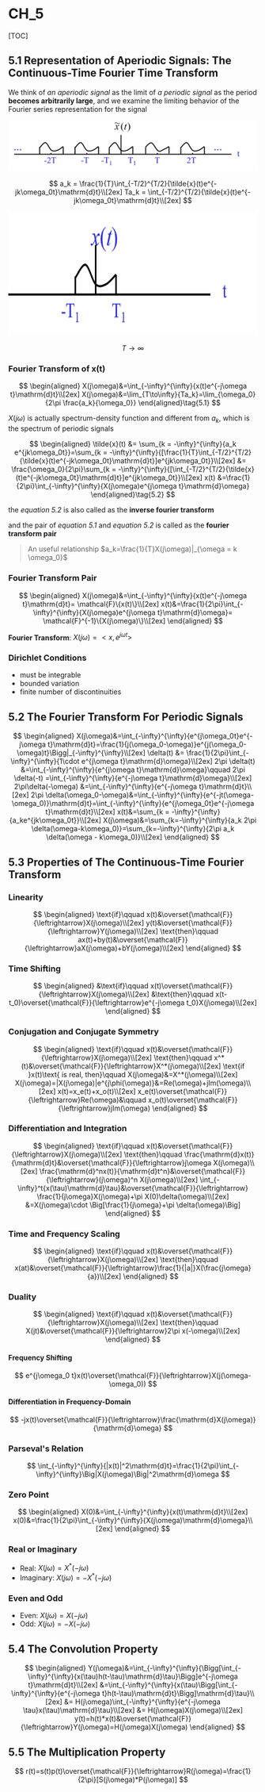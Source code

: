 # CH_5

[TOC]

## 5.1 Representation of Aperiodic Signals: The Continuous-Time Fourier Time Transform

We think of _an aperiodic signal_ as the limit of _a periodic signal_ as the period **becomes arbitrarily large**, and we examine the limiting behavior of the Fourier series representation for the signal

<div align = center><img src = "./assets/Ch_5_figure_1.png"></div>

$$
a_k = \frac{1}{T}\int_{-T/2}^{T/2}{\tilde{x}(t)e^{-jk\omega_0t}\mathrm{d}t}\\[2ex]
Ta_k = \int_{-T/2}^{T/2}{\tilde{x}(t)e^{-jk\omega_0t}\mathrm{d}t}\\[2ex]
$$

<div align = center><img width = 800 height = 250 src = "./assets/Ch_5_figure_2.png"></div>

$$T\rightarrow \infty$$

### Fourier Transform of x(t)

$$
\begin{aligned}
    X(j\omega)&=\int_{-\infty}^{\infty}{x(t)e^{-j\omega t}\mathrm{d}t}\\[2ex]
    X(j\omega)&=\lim_{T\to\infty}{Ta_k}=\lim_{\omega_0}{2\pi \frac{a_k}{\omega_0}}
\end{aligned}\tag{5.1}
$$

$X(j\omega)$ is actually spectrum-density function and different from $a_k$, which is the spectrum of periodic signals

$$
\begin{aligned}
    \tilde{x}(t) &= \sum_{k = -\infty}^{\infty}{a_k e^{jk\omega_0t}}=\sum_{k = -\infty}^{\infty}{[\frac{1}{T}\int_{-T/2}^{T/2}{\tilde{x}(t)e^{-jk\omega_0t}\mathrm{d}t}]e^{jk\omega_0t}}\\[2ex]
                 &= \frac{\omega_0}{2\pi}\sum_{k = -\infty}^{\infty}{[\int_{-T/2}^{T/2}{\tilde{x}(t)e^{-jk\omega_0t}\mathrm{d}t}]e^{jk\omega_0t}}\\[2ex]
    x(t) &=\frac{1}{2\pi}\int_{-\infty}^{\infty}{X(j\omega)e^{j\omega t}\mathrm{d}\omega}
\end{aligned}\tag{5.2}
$$

the _equation 5.2_ is also called as the **inverse fourier transform**

and the pair of _equation 5.1_ and _equation 5.2_ is called as the **fourier transform pair**

> An useful relationship
> $a_k=\frac{1}{T}X(j\omega)|_{\omega = k \omega_0}$

### Fourier Transform Pair

$$
\begin{aligned}
    X(j\omega)&=\int_{-\infty}^{\infty}{x(t)e^{-j\omega t}\mathrm{d}t}= \mathcal{F}\{x(t)\}\\[2ex]
    x(t)&=\frac{1}{2\pi}\int_{-\infty}^{\infty}{X(j\omega)e^{j\omega t}\mathrm{d}\omega}= \mathcal{F}^{-1}\{X(j\omega)\}\\[2ex]
\end{aligned}
$$

**Fourier Transform**: $X(j\omega)=<x,e^{j\omega t}>$

### Dirichlet Conditions

- must be integrable
- bounded variation
- finite number of discontinuities

## 5.2 The Fourier Transform For Periodic Signals

$$
\begin{aligned}
    X(j\omega)&=\int_{-\infty}^{\infty}{e^{j\omega_0t}e^{-j\omega t}\mathrm{d}t}=\frac{1}{j(\omega_0-\omega)}e^{j(\omega_0-\omega)t}\Bigg|_{-\infty}^{\infty}\\[2ex]
    \delta(t) &= \frac{1}{2\pi}\int_{-\infty}^{\infty}{1\cdot e^{j\omega t}\mathrm{d}\omega}\\[2ex]
    2\pi \delta(t) &=\int_{-\infty}^{\infty}{e^{j\omega t}\mathrm{d}\omega}\qquad 2\pi \delta(-t) =\int_{-\infty}^{\infty}{e^{-j\omega t}\mathrm{d}\omega}\\[2ex]
    2\pi\delta(-\omega) &=\int_{-\infty}^{\infty}{e^{-j\omega t}\mathrm{d}t}\\[2ex]
    2\pi \delta(\omega_0-\omega)&=\int_{-\infty}^{\infty}{e^{-jt(\omega-\omega_0)}\mathrm{d}t}=\int_{-\infty}^{\infty}{e^{j\omega_0t}e^{-j\omega t}\mathrm{d}t}\\[2ex]
    x(t)&=\sum_{k = -\infty}^{\infty}{a_ke^{jk\omega_0t}}\\[2ex]
    X(j\omega)&=\sum_{k=-\infty}^{\infty}{a_k 2\pi \delta(\omega-k\omega_0)}=\sum_{k=-\infty}^{\infty}{2\pi a_k \delta(\omega - k\omega_0)}\\[2ex]
\end{aligned}
$$

## 5.3 Properties of The Continuous-Time Fourier Transform

### Linearity

$$
\begin{aligned}
\text{if}\qquad x(t)&\overset{\mathcal{F}}{\leftrightarrow}X(j\omega)\\[2ex]
y(t)&\overset{\mathcal{F}}{\leftrightarrow}Y(j\omega)\\[2ex]
\text{then}\qquad ax(t)+by(t)&\overset{\mathcal{F}}{\leftrightarrow}aX(j\omega)+bY(j\omega)\\[2ex]
\end{aligned}
$$

### Time Shifting

$$
\begin{aligned}
    &\text{if}\qquad  x(t)\overset{\mathcal{F}}{\leftrightarrow}X(j\omega)\\[2ex]
    &\text{then}\qquad x(t-t_0)\overset{\mathcal{F}}{\leftrightarrow}e^{-j\omega t_0}X(j\omega)\\[2ex]
\end{aligned}
$$

### Conjugation and Conjugate Symmetry

$$
\begin{aligned}
    \text{if}\qquad x(t)&\overset{\mathcal{F}}{\leftrightarrow}X(j\omega)\\[2ex]
    \text{then}\qquad x^*(t)&\overset{\mathcal{F}}{\leftrightarrow}X^*(j\omega)\\[2ex]
    \text{if }x(t)\text{ is real, then}\qquad X(j\omega)&=X^*(j\omega)\\[2ex]
    X(j\omega)=|X(j\omega)|e^{j\phi(\omega)}&=Re(\omega)+jIm(\omega)\\[2ex]
    x(t)=x_e(t)+x_o(t)\\[2ex]
    x_e(t)\overset{\mathcal{F}}{\leftrightarrow}Re(\omega)&\qquad x_o(t)\overset{\mathcal{F}}{\leftrightarrow}jIm(\omega)
\end{aligned}
$$

### Differentiation and Integration

$$
\begin{aligned}
    \text{if}\qquad x(t)&\overset{\mathcal{F}}{\leftrightarrow}X(j\omega)\\[2ex]
    \text{then}\qquad \frac{\mathrm{d}x(t)}{\mathrm{d}t}&\overset{\mathcal{F}}{\leftrightarrow}j\omega X(j\omega)\\[2ex]
    \frac{\mathrm{d}^nx(t)}{\mathrm{d}t^n}&\overset{\mathcal{F}}{\leftrightarrow}(j\omega)^n X(j\omega)\\[2ex]
    \int_{-\infty}^t{x(\tau)\mathrm{d}\tau}&\overset{\mathcal{F}}{\leftrightarrow} \frac{1}{j\omega}X(j\omega)+\pi X(0)\delta(\omega)\\[2ex]
    &=X(j\omega)\cdot \Big[\frac{1}{j\omega}+\pi \delta(\omega)\Big]
\end{aligned}
$$

### Time and Frequency Scaling

$$
\begin{aligned}
    \text{if}\qquad x(t)&\overset{\mathcal{F}}{\leftrightarrow}X(j\omega)\\[2ex]
    \text{then}\qquad x(at)&\overset{\mathcal{F}}{\leftrightarrow}\frac{1}{|a|}X(\frac{j\omega}{a})\\[2ex]
\end{aligned}
$$

### Duality

$$
\begin{aligned}
    \text{if}\qquad x(t)&\overset{\mathcal{F}}{\leftrightarrow}X(j\omega)\\[2ex]
    \text{then}\qquad X(jt)&\overset{\mathcal{F}}{\leftrightarrow}2\pi x(-\omega)\\[2ex]
\end{aligned}
$$

#### Frequency Shifting

$$
e^{j\omega_0 t}x(t)\overset{\mathcal{F}}{\leftrightarrow}X(j(\omega-\omega_0))
$$

#### Differentiation in Frequency-Domain

$$
-jx(t)\overset{\mathcal{F}}{\leftrightarrow}\frac{\mathrm{d}X(j\omega)}{\mathrm{d}\omega}
$$

### Parseval's Relation

$$
    \int_{-\infty}^{\infty}{|x(t)|^2\mathrm{d}t}=\frac{1}{2\pi}\int_{-\infty}^{\infty}\Big|X(j\omega)\Big|^2\mathrm{d}\omega
$$

### Zero Point

$$
\begin{aligned}
    X(0)&=\int_{-\infty}^{\infty}{x(t)\mathrm{d}t}\\[2ex]
    x(0)&=\frac{1}{2\pi}\int_{-\infty}^{\infty}{X(j\omega)\mathrm{d}\omega}\\[2ex]
\end{aligned}
$$

### Real or Imaginary

- Real: $X(j\omega)=X^*(-j\omega)$
- Imaginary: $X(j\omega)=-X^*(-j\omega)$

### Even and Odd

- Even: $X(j\omega)=X(-j\omega)$
- Odd: $X(j\omega)=-X(-j\omega)$

## 5.4 The Convolution Property

$$
\begin{aligned}
    Y(j\omega)&=\int_{-\infty}^{\infty}{\Bigg[\int_{-\infty}^{\infty}{x(\tau)h(t-\tau)\mathrm{d}\tau}\Bigg]e^{-j\omega t}\mathrm{d}t}\\[2ex]
              &=\int_{-\infty}^{\infty}{x(\tau)\Bigg[\int_{-\infty}^{\infty}{e^{-j\omega t}h(t-\tau)\mathrm{d}t}\Bigg]\mathrm{d}\tau}\\[2ex]
              &= H(j\omega)\int_{-\infty}^{\infty}{e^{-j\omega \tau}x(\tau)\mathrm{d}\tau}\\[2ex]
              &= H(j\omega)X(j\omega)\\[2ex]
    y(t)=h(t)*x(t)&\overset{\mathcal{F}}{\leftrightarrow}Y(j\omega)=H(j\omega)X(j\omega)
\end{aligned}
$$

## 5.5 The Multiplication Property

$$
r(t)=s(t)p(t)\overset{\mathcal{F}}{\leftrightarrow}R(j\omega)=\frac{1}{2\pi}[S(j\omega)*P(j\omega)]
$$